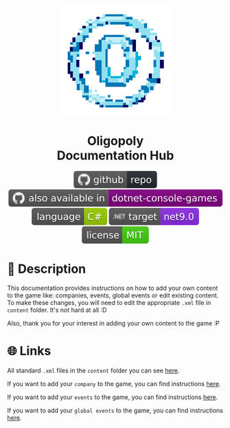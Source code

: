 <div align="center">
  <img src="https://github.com/Fuinny/Oligopoly/blob/main/.github/resources/oligopoly-blue.png" width="256" height="256"/>
  <h1>
    Oligopoly
    <br>
    Documentation Hub
  </h1>
  <p>
    <a href="https://github.com/Fuinny/Oligopoly"><img src="https://github.com/Fuinny/Oligopoly/blob/main/.github/resources/github-repo.svg" alt="GitHub Repository"></a>
    <a href="https://github.com/dotnet/dotnet-console-games"><img src="https://github.com/Fuinny/Oligopoly/blob/main/.github/resources/also-available.svg" alt="dotnet-console-games Repository"></a>
    <a href="https://learn.microsoft.com/en-us/dotnet/csharp/"><img src="https://github.com/Fuinny/Oligopoly/blob/main/.github/resources/language.svg" alt="C Sharp Language"></a>
    <a href="https://dotnet.microsoft.com/en-us/download"><img src="https://github.com/Fuinny/Oligopoly/blob/main/.github/resources/framework.svg" alt="Target Framework"></a>
    <a href="https://github.com/Fuinny/Oligopoly/blob/main/LICENSE.md"><img src="https://github.com/Fuinny/Oligopoly/blob/main/.github/resources/license.svg" alt="Target Framework"></a>
  </p>
</div>

# :open_book: Description
This documentation provides instructions on how to add your own content to the game like: companies, events, global events or edit existing content.
To make these changes, you will need to edit the appropriate ```.xml``` file in ```content``` folder. It's not hard at all :D

Also, thank you for your interest in adding your own content to the game :P

# :globe_with_meridians: Links
All standard ```.xml``` files in the ```content``` folder you can see [here](https://github.com/Fuinny/Oligopoly/tree/main/content).

If you want to add your ```company``` to the game, you can find instructions [here](https://github.com/Fuinny/Oligopoly/blob/main/docs/How-to-add-company.md).

If you want to add your ```events``` to the game, you can find instructions [here](https://github.com/Fuinny/Oligopoly/blob/main/docs/How-to-add-event.md).

If you want to add your ```global events``` to the game, you can find instructions [here](https://github.com/Fuinny/Oligopoly/blob/main/docs/How-to-add-global-event.md).
